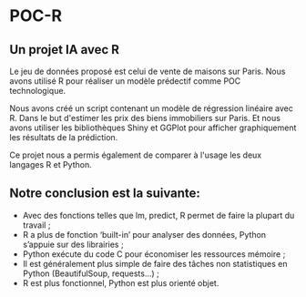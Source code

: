 # POC-R
## Un projet IA avec R

Le jeu de données proposé est celui de vente de maisons sur Paris.
Nous avons utilisé R pour réaliser un modèle prédectif comme POC technologique.

Nous avons créé un script contenant un modèle de régression linéaire avec R. Dans le but d'estimer les prix des biens immobiliers sur Paris.
Et nous avons utiliser les bibliothèques Shiny et GGPlot pour afficher graphiquement les résultats de la prédiction.

Ce projet nous a permis également de comparer à l'usage les deux langages R et Python.

## Notre conclusion est la suivante:

  * Avec des fonctions telles que lm, predict, R permet de faire la plupart du travail ;
  * R a plus de fonction ‘built-in’ pour analyser des données, Python s’appuie sur des librairies ;
  * Python exécute du code C pour économiser les ressources mémoire ;
  * Il est généralement plus simple de faire des tâches non statistiques en Python (BeautifulSoup, requests...) ;
  * R est plus fonctionnel, Python est plus orienté objet.

